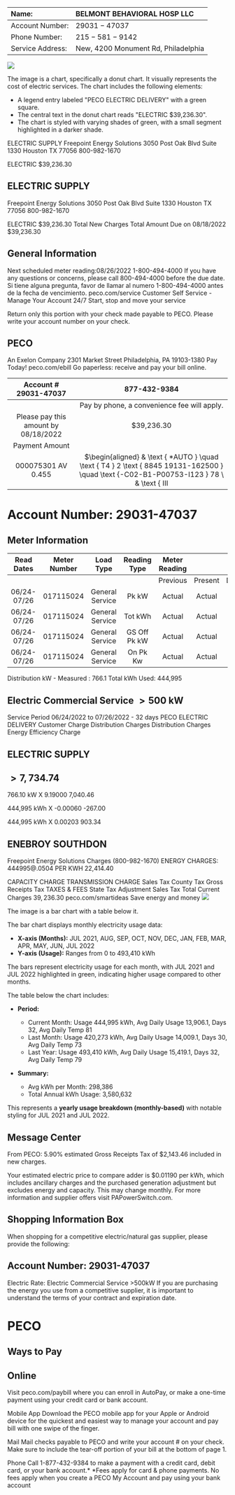 | Name: | BELMONT BEHAVIORAL HOSP LLC |
| :-- | :-- |
| Account Number: | $29031-47037$ |
| Phone Number: | $215-581-9142$ |
| Service Address: | New, 4200 Monument Rd, Philadelphia |

![](images/img-0.jpeg)

The image is a chart, specifically a donut chart. It visually represents the cost of electric services. The chart includes the following elements:

- A legend entry labeled "PECO ELECTRIC DELIVERY" with a green square.
- The central text in the donut chart reads "ELECTRIC $39,236.30".
- The chart is styled with varying shades of green, with a small segment highlighted in a darker shade.

ELECTRIC SUPPLY
Freepoint Energy Solutions 3050 Post Oak Blvd Suite 1330 Houston TX 77056 800-982-1670

ELECTRIC
\$39,236.30

## ELECTRIC SUPPLY

Freepoint Energy Solutions 3050 Post Oak Blvd Suite 1330 Houston TX 77056 800-982-1670

ELECTRIC
\$39,236.30
Total New Charges
Total Amount Due on 08/18/2022 \$39,236.30

## General Information

Next scheduled meter reading:08/26/2022
1-800-494-4000
If you have any questions or concerns, please call 800-494-4000 before the due date. Si tiene alguna pregunta, favor de llamar al numero 1-800-494-4000 antes de la fecha de vencimiento.
peco.com/service
Customer Self Service - Manage Your Account 24/7
Start, stop and move your service

Return only this portion with your check made payable to PECO. Please write your account number on your check.

## PECO

An Exelon Company
2301 Market Street
Philadelphia, PA 19103-1380
Pay Today!
peco.com/ebill
Go paperless: receive and pay your bill online.

| Account \# 29031-47037 | 877-432-9384 |
| :--: | :--: |
|  | Pay by phone, a convenience fee will apply. |
| Please pay this amount by 08/18/2022 | \$39,236.30 |
| Payment Amount |  |
| 000075301 AV 0.455 | $\begin{aligned} & \text { *AUTO } \quad \text { T4 } 2 \text { 8845 19131-162500 } \quad \text {-C02-B1-P00753-I123 } 78 \\ & \text { III|h } \\ & \text { BELMONT BEHAVIORAL HOSP LLC } \\ & \text { NEW } \\ & \text { 4200 MONUMENT RD } \\ & \text { PHILADELPHIA, PA 19131-1625 } \end{aligned}$ | $\begin{aligned} & \text { \} \|_{\| \| \| \| \| \| \| \| \| \| \| \| \| \| \| \| \| \| \| \| \| \| \| \| \| \| \| \| \| \| \| \| \| \| \| \| \| \| \| \| \| \| \| \| \| \| \| \| \| \| \| \| \| \| \| \| \| \| \| \| \| \| \| \| \| \| \| \| \| \| \| \| \| \| \| \| \| \| \| \| \| \| \| \| \| \| \| \| \| \| \| \| \| \| \| \| \| \| \| \| \| \| \| \| \| \| \| \| \| \| \| \| \| \| \| \| \| \| \| \| \| \| \| \| \| \| \| \| \| \| \| \| \| \| \| \| \| \| \| \| \| \| \| \| \| \| \| \| \| \| \| \| \| \| \| \| \| \| \| \| \| \| \| \| \| \| \| \| \| \| \| \| \| \| \| \| \| \| \| \| \| \| \| \| \| \| \| \| \| \| \| \| \| \| \| \| \| \| \| \| \|

# Account Number: 29031-47037 

## Meter Information

| Read <br> Dates | Meter <br> Number | Load Type | Reading <br> Type | Meter Reading |  |  | Multiplier | Total <br> Usage |
| :--: | :--: | :--: | :--: | :--: | :--: | :--: | :--: | :--: |
|  |  |  |  | Previous | Present | Difference |  |  |
| 06/24-07/26 | 017115024 | General Service | Pk kW | Actual | Actual | 766.08 |  | 766.08 |
| 06/24-07/26 | 017115024 | General Service | Tot kWh | Actual | Actual | 444,995 |  | 444,995 |
| 06/24-07/26 | 017115024 | General Service | GS Off Pk kW | Actual | Actual | 731.52 |  | 731.52 |
| 06/24-07/26 | 017115024 | General Service | On Pk Kw | Actual | Actual | 766.08 |  | 766.08 |

Distribution kW - Measured : 766.1
Total kWh Used: 444,995

## Electric Commercial Service $>500 \mathrm{~kW}$

Service Period 06/24/2022 to 07/26/2022 - 32 days
PECO ELECTRIC DELIVERY
Customer Charge
Distribution Charges
Distribution Charges
Energy Efficiency Charge

## ELECTRIC SUPPLY

## $>7,734.74$

766.10 kW X 9.19000 7,040.46

444,995 kWh X -0.00060 -267.00

444,995 kWh X 0.00203
903.34

## ENEBROY SOUTHDON

Freepoint Energy Solutions Charges (800-982-1670)
ENERGY CHARGES: 444995@.0504 PER KWH
22,414.40

CAPACITY CHARGE
TRANSMISSION CHARGE
Sales Tax
County Tax
Gross Receipts Tax
TAXES \& FEES
State Tax Adjustment
Sales Tax
Total Current Charges
$39,236.30$
peco.com/smartideas
Save energy and money
![](images/img-1.jpeg)

The image is a bar chart with a table below it.

The bar chart displays monthly electricity usage data:

- **X-axis (Months):** JUL 2021, AUG, SEP, OCT, NOV, DEC, JAN, FEB, MAR, APR, MAY, JUN, JUL 2022
- **Y-axis (Usage):** Ranges from 0 to 493,410 kWh

The bars represent electricity usage for each month, with JUL 2021 and JUL 2022 highlighted in green, indicating higher usage compared to other months.

The table below the chart includes:

- **Period:**
  - Current Month: Usage 444,995 kWh, Avg Daily Usage 13,906.1, Days 32, Avg Daily Temp 81
  - Last Month: Usage 420,273 kWh, Avg Daily Usage 14,009.1, Days 30, Avg Daily Temp 73
  - Last Year: Usage 493,410 kWh, Avg Daily Usage 15,419.1, Days 32, Avg Daily Temp 79

- **Summary:**
  - Avg kWh per Month: 298,386
  - Total Annual kWh Usage: 3,580,632

This represents a **yearly usage breakdown (monthly-based)** with notable styling for JUL 2021 and JUL 2022.

## Message Center

From PECO:
5.90\% estimated Gross Receipts Tax of \$2,143.46 included in new charges.

Your estimated electric price to compare adder is $\$ 0.01190$ per kWh, which includes ancillary charges and the purchased generation adjustment but excludes energy and capacity. This may change monthly. For more information and supplier offers visit PAPowerSwitch.com.

## Shopping Information Box

When shopping for a competitive electric/natural gas supplier, please provide the following:

## Account Number: 29031-47037

Electric Rate: Electric Commercial Service >500kW
If you are purchasing the energy you use from a competitive supplier, it is important to understand the terms of your contract and expiration date.

# PECO 

## Ways to Pay

## Online

Visit peco.com/paybill where you can enroll in AutoPay, or make a one-time payment using your credit card or bank account.

Mobile App
Download the PECO mobile app for your Apple or Android device for the quickest and easiest way to manage your account and pay bill with one swipe of the finger.

Mail
Mail checks payable to PECO and write your account \# on your check. Make sure to include the tear-off portion of your bill at the bottom of page 1.

Phone
Call 1-877-432-9384 to make a payment with a credit card, debit card, or your bank account.*
*Fees apply for card \& phone payments.
No fees apply when you create a PECO My Account and pay using your bank account

